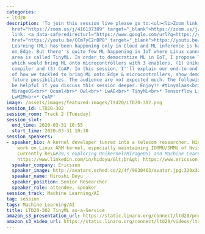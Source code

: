 ```yaml
---
categories:
- ltd20
description: 'To join this session live please go to:<ul><li>Zoom link: <a data-saferedirecturl="https://www.google.com/url?q=https://zoom.us/j/416137389&source=gmail&ust=1585401852554000&usg=AFQjCNEvotXYGsD2CoO6t0tJM8Qu-0cNvQ"
  href="https://zoom.us/j/416137389" target="_blank">https://zoom.us/j/416137389</a><br></li><li>YouTube
  link: <a data-saferedirecturl="https://www.google.com/url?q=https://youtu.be/CCm7yC2rBP8&source=gmail&ust=1585401852554000&usg=AFQjCNFp_x1uyGDxV94OjPicADxi7bEKNQ"
  href="https://youtu.be/CCm7yC2rBP8" target="_blank">https://youtu.be/CCm7yC2rBP8</a><br><br><br></li></ul>Description:<br><br>Machine
  Learning (ML) has been happening only in Cloud and ML inference is happening only
  on Edge. But there''s quite few ML happening in IoT where Linux cannot fit. This
  area is called TinyML. In order to democratize ML in IoT, I propose TinyML as-a-Service,
  which would bring ML onto microcontrollers with 3 enablers, (1) Unikernel, (2) ML
  compiler and (3) CoAP. In this session, I''ll explain our end-to-end experiment
  of how we tackled to bring ML onto Edge & microcontrollers, show demo and also discuss
  future possibilites. The audience are not expected much. The following links may
  be helpful if you discuss this session deeper. Enjoy!! #tinymlaas<br><br>* Unikernel<br>*
  MirageOS<br>* Ocaml<br>* Owl<br>* LwAE<br>* TinyML<br>* Tensorflow Lite for micro<br>*
  LwM2M<br>* CoAP'
image: /assets/images/featured-images/ltd20/LTD20-302.png
session_id: LTD20-302
session_room: Track 2 [Tuesday]
session_slot:
  end_time: 2020-03-31 10:55
  start_time: 2020-03-31 10:30
session_speakers:
- speaker_bio: A kernel developer tunred into a telecom researcher. Hiroshi used to
    work on Linux ARM kernel, especially maintaining IOMMU/SMMU of Nvidia Tegra SoC.
    Currently he\&#39;s exploring Unikernel(MirageOS) and Machine Learning for IoT.&lt;br&gt;
    https://www.linkedin.com/in/hidoyu/&lt;br&gt; https://www.ericsson.com/en/blog/contributors/e-h/hiroshi-doyu
  speaker_company: Ericsson
  speaker_image: http://avatars.sched.co/2/4f/9030463/avatar.jpg.320x320px.jpg?7a4
  speaker_name: Hiroshi Doyu
  speaker_position: Senior Researcher
  speaker_role: attendee, speaker
session_track: Machine Learning/AI
tag: session
tags: Machine Learning/AI
title: LTD20-302 TinyML as-a-Service
amazon_s3_presentation_url: https://static.linaro.org/connect/ltd20/presentations/LTD20-302-0.pdf
amazon_s3_video_url: https://static.linaro.org/connect/ltd20/videos/ltd20-302.mp4
---
```

